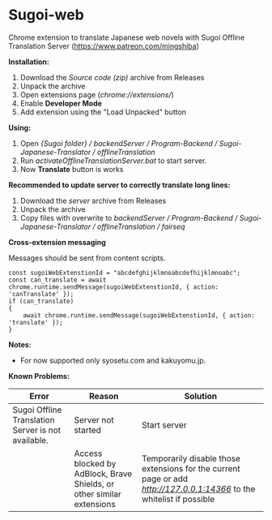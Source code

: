 # Sugoi-web
Chrome extension to translate Japanese web novels with Sugoi Offline Translation Server (https://www.patreon.com/mingshiba)

**Installation:**
1. Download the *Source code (zip)* archive from Releases
2. Unpack the archive
3. Open extensions page (*chrome://extensions/*)
4. Enable **Developer Mode**
5. Add extension using the "Load Unpacked" button

**Using:**
1. Open *{Sugoi folder} / backendServer / Program-Backend / Sugoi-Japanese-Translator / offlineTranslation*
2. Run *activateOfflineTranslationServer.bat* to start server.
3. Now **Translate** button is works

**Recommended to update server to correctly translate long lines:**
1. Download the *server* archive from Releases
2. Unpack the archive
3. Copy files with overwrite to *backendServer / Program-Backend / Sugoi-Japanese-Translator / offlineTranslation / fairseq*

**Cross-extension messaging**

Messages should be sent from content scripts.

	const sugoiWebExtenstionId = "abcdefghijklmnoabcdefhijklmnoabc";
	const can_translate = await chrome.runtime.sendMessage(sugoiWebExtenstionId, { action: 'canTranslate' });
	if (can_translate)
	{
		await chrome.runtime.sendMessage(sugoiWebExtenstionId, { action: 'translate' });
	}

**Notes:**
* For now supported only syosetu.com and kakuyomu.jp.

**Known Problems:**

| Error                                              |Reason|Solution|
|----------------------------------------------------|-----|-----|
| Sugoi Offline Translation Server is not available. |Server not started|Start server|
|                                                    |Access blocked by AdBlock, Brave Shields, or other similar extensions|Temporarily disable those extensions for the current page or add *http://127.0.0.1:14366* to the whitelist if possible|
